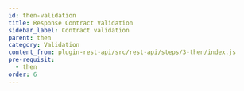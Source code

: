 ```yaml
---
id: then-validation
title: Response Contract Validation
sidebar_label: Contract validation
parent: then
category: Validation
content_from: plugin-rest-api/src/rest-api/steps/3-then/index.js
pre-requisit:
  - then
order: 6
---
```


